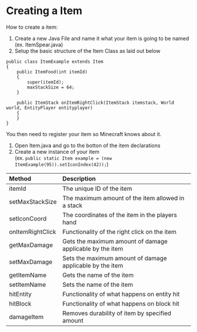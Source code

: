 # Creating a Item

How to create a item:  

1. Create a new Java File and name it what your item is going to be named (ex. ItemSpear.java)
2. Setup the basic structure of the Item Class as laid out below
```
public class ItemExample extends Item
{
    public ItemFood(int itemId)
    {
        super(itemId);
        maxStackSize = 64;
    }

    public ItemStack onItemRightClick(ItemStack itemstack, World world, EntityPlayer entityplayer)
    {
    }
}
```

You then need to register your item so Minecraft knows about it.
1. Open Item.java and go to the botton of the item declarations  
2. Create a new instance of your item  
(ex. `public static Item example = (new ItemExample(95)).setIconIndex(42));`)

| Method    | Description   |
| :---      | :--           |
| itemId      | The unique ID of the item      |
| setMaxStackSize      | The maximum amount of the item allowed in a stack      |
| setIconCoord      | The coordinates of the item in the players hand      |
| onItemRightClick      | Functionality of the right click on the item      |
| getMaxDamage      | Gets the maximum amount of damage applicable by the item      |
| setMaxDamage      | Sets the maximum amount of damage applicable by the item      |
| getItemName      | Gets the name of the item      |
| setItemName      | Sets the name of the item      |
| hitEntity      | Functionality of what happens on entity hit      |
| hitBlock      | Functionality of what happens on block hit      |
| damageItem      | Removes durability of item by specified amount      |
